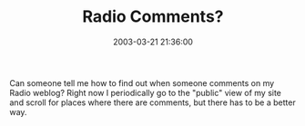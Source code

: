 ﻿---
layout: post
title: "Radio Comments?"
comments: false
date: 2003-03-21 21:36:00
categories:
 - Technology
subtext-id: 06175aca-3553-4dcf-9625-73cdc79171b0
alias: /blog/Radio-Comments.aspx
---


Can someone tell me how to find out when someone comments on my Radio weblog? Right now I periodically go to the "public" view of my site and scroll for places where there are comments, but there has to be a better way.
